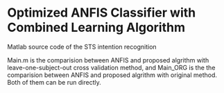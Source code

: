 # Optimized ANFIS Classifier with Combined Learning Algorithm

 Matlab source code of the STS intention recognition
 
Main.m is the comparision between ANFIS and proposed algrithm with leave-one-subject-out cross validation method, and Main_ORG is the the comparision between ANFIS and proposed algrithm with original method. Both of them can be run directly.
